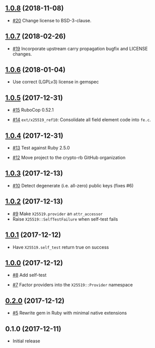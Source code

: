 ## [1.0.8] (2018-11-08)

[1.0.8]: https://github.com/crypto-rb/x25519/compare/v1.0.7...v1.0.8

- [#20](https://github.com/crypto-rb/x25519/pull/19)
  Change license to BSD-3-clause.

## [1.0.7] (2018-02-26)

[1.0.7]: https://github.com/crypto-rb/x25519/compare/v1.0.6...v1.0.7

- [#19](https://github.com/crypto-rb/x25519/pull/19)
  Incorporate upstream carry propagation bugfix and LICENSE changes.

## [1.0.6] (2018-01-04)

[1.0.6]: https://github.com/crypto-rb/x25519/compare/v1.0.5...v1.0.6

- Use correct (LGPLv3) license in gemspec

## [1.0.5] (2017-12-31)

[1.0.5]: https://github.com/crypto-rb/x25519/compare/v1.0.4...v1.0.5

- [#15](https://github.com/crypto-rb/x25519/pull/15)
  RuboCop 0.52.1

- [#14](https://github.com/crypto-rb/x25519/pull/14)
  `ext/x25519_ref10`: Consolidate all field element code into `fe.c`.

## [1.0.4] (2017-12-31)

[1.0.4]: https://github.com/crypto-rb/x25519/compare/v1.0.3...v1.0.4

- [#13](https://github.com/crypto-rb/x25519/pull/13)
  Test against Ruby 2.5.0

- [#12](https://github.com/crypto-rb/x25519/pull/12)
  Move project to the crypto-rb GitHub organization

## [1.0.3] (2017-12-13)

[1.0.3]: https://github.com/crypto-rb/x25519/compare/v1.0.2...v1.0.3

- [#10](https://github.com/crypto-rb/x25519/pull/10)
  Detect degenerate (i.e. all-zero) public keys (fixes #6)

## [1.0.2] (2017-12-13)

[1.0.2]: https://github.com/crypto-rb/x25519/compare/v1.0.1...v1.0.2

- [#9](https://github.com/crypto-rb/x25519/pull/9)
  Make `X25519.provider` an `attr_accessor`
- Raise `X25519::SelfTestFailure` when self-test fails

## [1.0.1] (2017-12-12)

[1.0.1]: https://github.com/crypto-rb/x25519/compare/v1.0.0...v1.0.1

- Have `X25519.self_test` return true on success

## [1.0.0] (2017-12-12)

[1.0.0]: https://github.com/crypto-rb/x25519/compare/v0.2.0...v1.0.0

- [#8](https://github.com/crypto-rb/x25519/pull/8)
  Add self-test

- [#7](https://github.com/crypto-rb/x25519/pull/7)
  Factor providers into the `X25519::Provider` namespace

## [0.2.0] (2017-12-12)

[0.2.0]: https://github.com/crypto-rb/x25519/compare/v0.1.0...v0.2.0

- [#5](https://github.com/crypto-rb/x25519/pull/5)
  Rewrite gem in Ruby with minimal native extensions

## 0.1.0 (2017-12-11)

- Initial release
